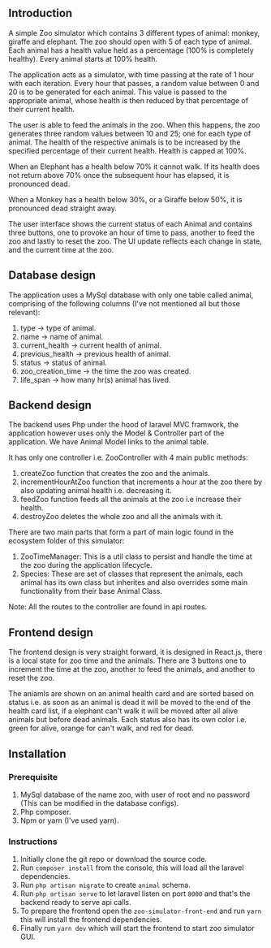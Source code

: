 ## Introduction

A simple Zoo simulator which contains 3 different types of animal: monkey, giraffe and elephant. The zoo should open with 5 of each type of animal. Each animal has a health value held as a percentage (100% is completely healthy). Every animal starts at 100% health.

The application acts as a simulator, with time passing at the rate of 1 hour with each iteration. Every hour that passes, a random value between 0 and 20 is to be generated for each animal. This value is passed to the appropriate animal, whose health is then reduced by that percentage of their current health.

The user is able to feed the animals in the zoo. When this happens, the zoo generates three random values between 10 and 25; one for each type of animal. The health of the respective animals is to be increased by the specified percentage of their current health. Health is capped at 100%.

When an Elephant has a health below 70% it cannot walk. If its health does not return above 70% once the subsequent hour has elapsed, it is pronounced dead.

When a Monkey has a health below 30%, or a Giraffe below 50%, it is pronounced dead straight away.

The user interface shows the current status of each Animal and contains three buttons, one to provoke an hour of time to pass, another to feed the zoo and lastly to reset the zoo. The UI update reflects each change in state, and the current time at the zoo.

## Database design

The application uses a MySql database with only one table called animal, comprising of the following columns (I've not mentioned all but those relevant):

1. type -> type of animal.
2. name -> name of animal.
3. current_health -> current health of animal.
4. previous_health -> previous health of animal.
5. status -> status of animal.
6. zoo_creation_time -> the time the zoo was created.
7. life_span -> how many hr(s) animal has lived.

## Backend design

The backend uses Php under the hood of laravel MVC framwork, the application however uses only the Model & Controller part of the application. We have Animal Model links to the animal table.

It has only one controller i.e. ZooController with 4 main public methods:

1. createZoo function that creates the zoo and the animals.
2. incrementHourAtZoo function that increments a hour at the zoo there by also updating animal health i.e. decreasing it.
3. feedZoo function feeds all the animals at the zoo i.e increase their health.
4. destroyZoo deletes the whole zoo and all the animals with it.

There are two main parts that form a part of main logic found in the ecosystem folder of this simulator:

1. ZooTimeManager: This is a util class to persist and handle the time at the zoo during the application lifecycle.
2. Species: These are set of classes that represent the animals, each animal has its own class but inherites and also overrides some main functionality from their base Animal Class.

Note: All the routes to the controller are found in api routes.

## Frontend design

The frontend design is very straight forward, it is designed in React.js, there is a local state for zoo time and the animals. There are 3 buttons one to increment the time at the zoo, another to feed the animals, and another to reset the zoo.

The aniamls are shown on an animal health card and are sorted based on status i.e. as soon as an animal is dead it will be moved to the end of the health card list, if a elephant can't walk it will be moved after all alive animals but before dead animals. Each status also has its own color i.e. green for alive, orange for can't walk, and red for dead.

## Installation

### Prerequisite

1. MySql database of the name zoo, with user of root and no password (This can be modified in the database configs).
2. Php composer.
3. Npm or yarn (I've used yarn).

### Instructions

1. Initially clone the git repo or download the source code.
2. Run `composer install` from the console, this will load all the laravel dependencies.
3. Run `php artisan migrate` to create `animal` schema.
4. Run `php artisan serve` to let laravel listen on port `8000` and that's the backend ready to serve api calls.
5. To prepare the frontend open the `zoo-simulator-front-end` and run `yarn` this will install the frontend dependencies.
6. Finally run `yarn dev` which will start the frontend to start zoo simulator GUI.
